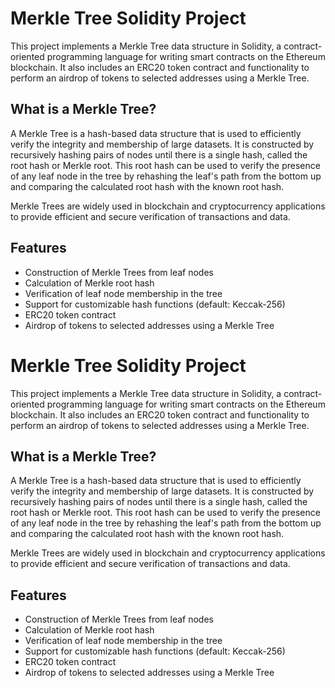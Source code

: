 # Merkle Tree Solidity Project

This project implements a Merkle Tree data structure in Solidity, a contract-oriented programming language for writing smart contracts on the Ethereum blockchain. It also includes an ERC20 token contract and functionality to perform an airdrop of tokens to selected addresses using a Merkle Tree.

## What is a Merkle Tree?

A Merkle Tree is a hash-based data structure that is used to efficiently verify the integrity and membership of large datasets. It is constructed by recursively hashing pairs of nodes until there is a single hash, called the root hash or Merkle root. This root hash can be used to verify the presence of any leaf node in the tree by rehashing the leaf's path from the bottom up and comparing the calculated root hash with the known root hash.

Merkle Trees are widely used in blockchain and cryptocurrency applications to provide efficient and secure verification of transactions and data.

## Features

- Construction of Merkle Trees from leaf nodes
- Calculation of Merkle root hash
- Verification of leaf node membership in the tree
- Support for customizable hash functions (default: Keccak-256)
- ERC20 token contract
- Airdrop of tokens to selected addresses using a Merkle Tree
# Merkle Tree Solidity Project

This project implements a Merkle Tree data structure in Solidity, a contract-oriented programming language for writing smart contracts on the Ethereum blockchain. It also includes an ERC20 token contract and functionality to perform an airdrop of tokens to selected addresses using a Merkle Tree.

## What is a Merkle Tree?

A Merkle Tree is a hash-based data structure that is used to efficiently verify the integrity and membership of large datasets. It is constructed by recursively hashing pairs of nodes until there is a single hash, called the root hash or Merkle root. This root hash can be used to verify the presence of any leaf node in the tree by rehashing the leaf's path from the bottom up and comparing the calculated root hash with the known root hash.

Merkle Trees are widely used in blockchain and cryptocurrency applications to provide efficient and secure verification of transactions and data.

## Features

- Construction of Merkle Trees from leaf nodes
- Calculation of Merkle root hash
- Verification of leaf node membership in the tree
- Support for customizable hash functions (default: Keccak-256)
- ERC20 token contract
- Airdrop of tokens to selected addresses using a Merkle Tree
